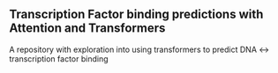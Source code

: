 ## Transcription Factor binding predictions with Attention and Transformers

A repository with exploration into using transformers to predict DNA ↔ transcription factor binding
